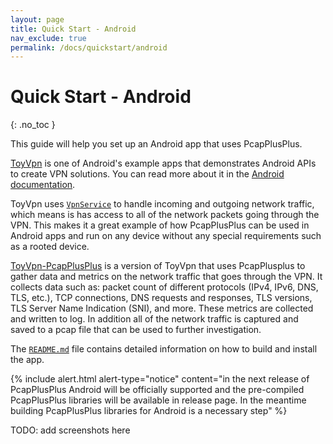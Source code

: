 ```yaml
---
layout: page
title: Quick Start - Android
nav_exclude: true
permalink: /docs/quickstart/android
---
```


# Quick Start - Android
{: .no_toc }

This guide will help you set up an Android app that uses PcapPlusPlus.

[ToyVpn](https://android.googlesource.com/platform/development/+/master/samples/ToyVpn) is one of Android's example apps that demonstrates Android APIs to create VPN solutions. You can read more about it in the [Android documentation](https://developer.android.com/guide/topics/connectivity/vpn).

ToyVpn uses [`VpnService`](https://developer.android.com/reference/android/net/VpnService) to handle incoming and outgoing network traffic, which means is has access to all of the network packets going through the VPN. This makes it a great example of how PcapPlusPlus can be used in Android apps and run on any device without any special requirements such as a rooted device.

[ToyVpn-PcapPlusPlus](https://github.com/seladb/ToyVpn-PcapPlusPlus) is a version of ToyVpn that uses PcapPlusplus to gather data and metrics on the network traffic that goes through the VPN. It collects data such as: packet count of different protocols (IPv4, IPv6, DNS, TLS, etc.), TCP connections, DNS requests and responses, TLS versions, TLS Server Name Indication (SNI), and more. These metrics are collected and written to log. In addition all of the network traffic is captured and saved to a pcap file that can be used to further investigation.

The [`README.md`](https://github.com/seladb/ToyVpn-PcapPlusPlus/blob/master/README.md) file contains detailed information on how to build and install the app.

{% include alert.html alert-type="notice" content="in the next release of PcapPlusPlus Android will be officially supported and the pre-compiled PcapPlusPlus libraries will be available in release page. In the meantime building PcapPlusPlus libraries for Android is a necessary step" %}


TODO: add screenshots here
